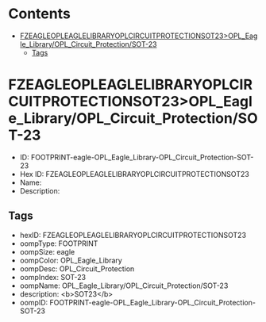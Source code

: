 



Contents
========

* [FZEAGLEOPLEAGLELIBRARYOPLCIRCUITPROTECTIONSOT23>OPL_Eagle_Library/OPL_Circuit_Protection/SOT-23](#fzeagleopleaglelibraryoplcircuitprotectionsot23opl_eagle_libraryopl_circuit_protectionsot-23)
	* [Tags](#tags)

# FZEAGLEOPLEAGLELIBRARYOPLCIRCUITPROTECTIONSOT23>OPL_Eagle_Library/OPL_Circuit_Protection/SOT-23

- ID: FOOTPRINT-eagle-OPL_Eagle_Library-OPL_Circuit_Protection-SOT-23
- Hex ID: FZEAGLEOPLEAGLELIBRARYOPLCIRCUITPROTECTIONSOT23
- Name: 
- Description: 

## Tags

- hexID: FZEAGLEOPLEAGLELIBRARYOPLCIRCUITPROTECTIONSOT23
- oompType: FOOTPRINT
- oompSize: eagle
- oompColor: OPL_Eagle_Library
- oompDesc: OPL_Circuit_Protection
- oompIndex: SOT-23
- oompName: OPL_Eagle_Library/OPL_Circuit_Protection/SOT-23
- description: &lt;b&gt;SOT23&lt;/b&gt;
- oompID: FOOTPRINT-eagle-OPL_Eagle_Library-OPL_Circuit_Protection-SOT-23
